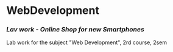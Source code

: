 # WebDevelopment
### *Lav work - Online Shop for new Smartphones*
Lab work for the subject "Web Development", 2rd course, 2sem
